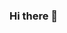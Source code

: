 ### Hi there 👋

<!--
**Valraevn/Valraevn** is a ✨ _special_ ✨ repository because its `README.md` (this file) appears on your GitHub profile.
![](https://raw.githubusercontent.com/Valraevn/github-stats/master/generated/overview.svg#gh-dark-mode-only)

![](https://raw.githubusercontent.com/Valraevn/github-stats/master/generated/languages.svg#gh-dark-mode-only)

Here are some ideas to get you started:

- 🔭 I’m currently working on ...
- 🌱 I’m currently learning ...
- 👯 I’m looking to collaborate on ...
- 🤔 I’m looking for help with ...
- 💬 Ask me about ...
- 📫 How to reach me: ...
- 😄 Pronouns: ...
- ⚡ Fun fact: ...
-->
